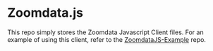 Zoomdata.js
==========

This repo simply stores the Zoomdata Javascript Client files. For an example of using this client, refer to the [ZoomdataJS-Example](https://github.com/Zoomdata/ZoomdataJS-example) repo.

